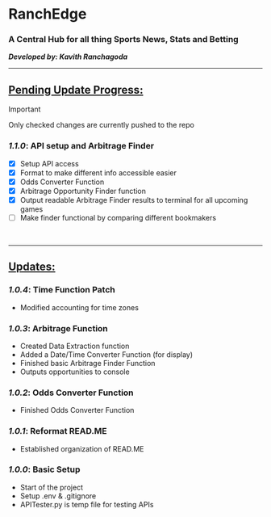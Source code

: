 # RanchEdge 
### A Central Hub for all thing Sports News, Stats and Betting

**_Developed by: Kavith Ranchagoda_**
<br>

---
## <u>Pending Update Progress:</u>
> [!IMPORTANT]
> Only checked changes are currently pushed to the repo
### **_1.1.0_**: API setup and Arbitrage Finder
- [x] Setup API access
- [x] Format to make different info accessible easier
- [x] Odds Converter Function
- [x] Arbitrage Opportunity Finder function
- [x] Output readable Arbitrage Finder results to terminal for all upcoming games
- [ ] Make finder functional by comparing different bookmakers

<br>

---

## <u>Updates:</u>
### **_1.0.4_**: Time Function Patch
- Modified accounting for time zones

### **_1.0.3_**: Arbitrage Function
- Created Data Extraction function
- Added a Date/Time Converter Function (for display)
- Finished basic Arbitrage Finder Function
- Outputs opportunities to console

### **_1.0.2_**: Odds Converter Function
- Finished Odds Converter Function
 

### **_1.0.1_**: Reformat READ.ME
- Established organization of READ.ME

### **_1.0.0_**: Basic Setup
- Start of the project
- Setup .env & .gitignore
- APITester.py is temp file for testing APIs
